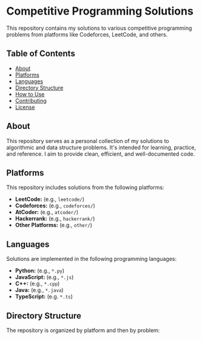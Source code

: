 # Competitive Programming Solutions

This repository contains my solutions to various competitive programming problems from platforms like Codeforces, LeetCode, and others.

## Table of Contents

* [About](#about)
* [Platforms](#platforms)
* [Languages](#languages)
* [Directory Structure](#directory-structure)
* [How to Use](#how-to-use)
* [Contributing](#contributing)
* [License](#license)

## About

This repository serves as a personal collection of my solutions to algorithmic and data structure problems. It's intended for learning, practice, and reference. I aim to provide clean, efficient, and well-documented code.

## Platforms

This repository includes solutions from the following platforms:

* **LeetCode:** (e.g., `leetcode/`)
* **Codeforces:** (e.g., `codeforces/`)
* **AtCoder:** (e.g., `atcoder/`)
* **Hackerrank:** (e.g., `hackerrank/`)
* **Other Platforms:** (e.g., `other/`)

## Languages

Solutions are implemented in the following programming languages:

* **Python:** (e.g., `*.py`)
* **JavaScript:** (e.g., `*.js`)
* **C++:** (e.g., `*.cpp`)
* **Java:** (e.g., `*.java`)
* **TypeScript:** (e.g. `*.ts`)

## Directory Structure

The repository is organized by platform and then by problem:
